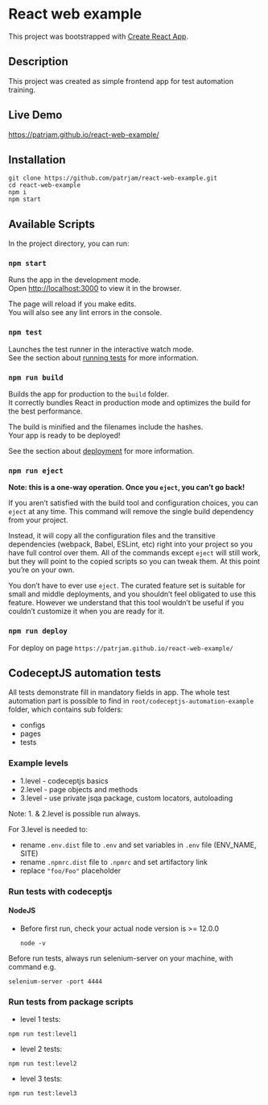 # React web example

This project was bootstrapped with [Create React App](https://github.com/facebook/create-react-app).

## Description
This project was created as simple frontend app for test automation training. 

## Live Demo
https://patrjam.github.io/react-web-example/

## Installation
```
git clone https://github.com/patrjam/react-web-example.git
cd react-web-example
npm i
npm start
```
## Available Scripts

In the project directory, you can run:

### `npm start`

Runs the app in the development mode.<br />
Open [http://localhost:3000](http://localhost:3000) to view it in the browser.

The page will reload if you make edits.<br />
You will also see any lint errors in the console.

### `npm test`

Launches the test runner in the interactive watch mode.<br />
See the section about [running tests](https://facebook.github.io/create-react-app/docs/running-tests) for more information.

### `npm run build`

Builds the app for production to the `build` folder.<br />
It correctly bundles React in production mode and optimizes the build for the best performance.

The build is minified and the filenames include the hashes.<br />
Your app is ready to be deployed!

See the section about [deployment](https://facebook.github.io/create-react-app/docs/deployment) for more information.

### `npm run eject`

**Note: this is a one-way operation. Once you `eject`, you can’t go back!**

If you aren’t satisfied with the build tool and configuration choices, you can `eject` at any time. This command will remove the single build dependency from your project.

Instead, it will copy all the configuration files and the transitive dependencies (webpack, Babel, ESLint, etc) right into your project so you have full control over them. All of the commands except `eject` will still work, but they will point to the copied scripts so you can tweak them. At this point you’re on your own.

You don’t have to ever use `eject`. The curated feature set is suitable for small and middle deployments, and you shouldn’t feel obligated to use this feature. However we understand that this tool wouldn’t be useful if you couldn’t customize it when you are ready for it.

### `npm run deploy`

For deploy on page `https://patrjam.github.io/react-web-example/`

## CodeceptJS automation tests
All tests demonstrate fill in mandatory fields in app.
The whole test automation part is possible to find in `root/codeceptjs-automation-example` folder,
which contains sub folders:
- configs
- pages
- tests

### Example levels
- 1.level - codeceptjs basics
- 2.level - page objects and methods
- 3.level - use private jsqa package, custom locators, autoloading

Note: 1. & 2.level is possible run always.

For 3.level is needed to:
- rename `.env.dist` file to `.env` and set variables in `.env` file (ENV_NAME, SITE)
- rename `.npmrc.dist` file to `.npmrc` and set artifactory link
- replace `"foo/Foo"` placeholder


### Run tests with codeceptjs
#### NodeJS
- Before first run, check your actual node version is >= 12.0.0
    ```
    node -v
    ```

Before run tests, always run selenium-server on your machine, with command e.g.
```
selenium-server -port 4444
```

### Run tests from package scripts

- level 1 tests:
```
npm run test:level1
```

- level 2 tests:
```
npm run test:level2
```

- level 3 tests:
```
npm run test:level3
```